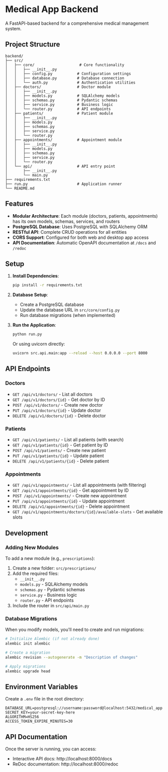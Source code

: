 # Medical App Backend

A FastAPI-based backend for a comprehensive medical management system.

## Project Structure

```
backend/
├── src/
│   ├── core/                    # Core functionality
│   │   ├── __init__.py
│   │   ├── config.py           # Configuration settings
│   │   ├── database.py         # Database connection
│   │   └── auth.py             # Authentication utilities
│   ├── doctors/                # Doctor module
│   │   ├── __init__.py
│   │   ├── models.py           # SQLAlchemy models
│   │   ├── schemas.py          # Pydantic schemas
│   │   ├── service.py          # Business logic
│   │   └── router.py           # API endpoints
│   ├── patients/               # Patient module
│   │   ├── __init__.py
│   │   ├── models.py
│   │   ├── schemas.py
│   │   ├── service.py
│   │   └── router.py
│   ├── appointments/           # Appointment module
│   │   ├── __init__.py
│   │   ├── models.py
│   │   ├── schemas.py
│   │   ├── service.py
│   │   └── router.py
│   └── api/                    # API entry point
│       ├── __init__.py
│       └── main.py
├── requirements.txt
├── run.py                      # Application runner
└── README.md
```

## Features

- **Modular Architecture**: Each module (doctors, patients, appointments) has its own models, schemas, services, and routers
- **PostgreSQL Database**: Uses PostgreSQL with SQLAlchemy ORM
- **RESTful API**: Complete CRUD operations for all entities
- **CORS Support**: Configured for both web and desktop app access
- **API Documentation**: Automatic OpenAPI documentation at `/docs` and `/redoc`

## Setup

1. **Install Dependencies**:
   ```bash
   pip install -r requirements.txt
   ```

2. **Database Setup**:
   - Create a PostgreSQL database
   - Update the database URL in `src/core/config.py`
   - Run database migrations (when implemented)

3. **Run the Application**:
   ```bash
   python run.py
   ```
   
   Or using uvicorn directly:
   ```bash
   uvicorn src.api.main:app --reload --host 0.0.0.0 --port 8000
   ```

## API Endpoints

### Doctors
- `GET /api/v1/doctors/` - List all doctors
- `GET /api/v1/doctors/{id}` - Get doctor by ID
- `POST /api/v1/doctors/` - Create new doctor
- `PUT /api/v1/doctors/{id}` - Update doctor
- `DELETE /api/v1/doctors/{id}` - Delete doctor

### Patients
- `GET /api/v1/patients/` - List all patients (with search)
- `GET /api/v1/patients/{id}` - Get patient by ID
- `POST /api/v1/patients/` - Create new patient
- `PUT /api/v1/patients/{id}` - Update patient
- `DELETE /api/v1/patients/{id}` - Delete patient

### Appointments
- `GET /api/v1/appointments/` - List all appointments (with filtering)
- `GET /api/v1/appointments/{id}` - Get appointment by ID
- `POST /api/v1/appointments/` - Create new appointment
- `PUT /api/v1/appointments/{id}` - Update appointment
- `DELETE /api/v1/appointments/{id}` - Delete appointment
- `GET /api/v1/appointments/doctors/{id}/available-slots` - Get available slots

## Development

### Adding New Modules

To add a new module (e.g., `prescriptions`):

1. Create a new folder: `src/prescriptions/`
2. Add the required files:
   - `__init__.py`
   - `models.py` - SQLAlchemy models
   - `schemas.py` - Pydantic schemas
   - `service.py` - Business logic
   - `router.py` - API endpoints
3. Include the router in `src/api/main.py`

### Database Migrations

When you modify models, you'll need to create and run migrations:

```bash
# Initialize Alembic (if not already done)
alembic init alembic

# Create a migration
alembic revision --autogenerate -m "Description of changes"

# Apply migrations
alembic upgrade head
```

## Environment Variables

Create a `.env` file in the root directory:

```env
DATABASE_URL=postgresql://username:password@localhost:5432/medical_app
SECRET_KEY=your-secret-key-here
ALGORITHM=HS256
ACCESS_TOKEN_EXPIRE_MINUTES=30
```

## API Documentation

Once the server is running, you can access:
- Interactive API docs: http://localhost:8000/docs
- ReDoc documentation: http://localhost:8000/redoc 